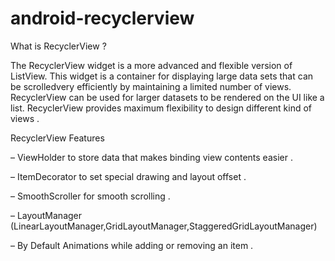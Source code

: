 # android-recyclerview


What is RecyclerView ?

The RecyclerView widget is a more advanced and flexible version of ListView.
This widget is a container for displaying large data sets that can be scrolledvery efficiently by maintaining a limited number of views. 
RecyclerView can be used for larger datasets to be rendered on the UI like a list. 
RecyclerView provides maximum flexibility to design different kind of views .

RecyclerView Features

– ViewHolder to store data that makes binding view contents easier .

– ItemDecorator to set special drawing and layout offset .

– SmoothScroller for smooth scrolling .

– LayoutManager (LinearLayoutManager,GridLayoutManager,StaggeredGridLayoutManager)

– By Default Animations while adding or removing an item .
